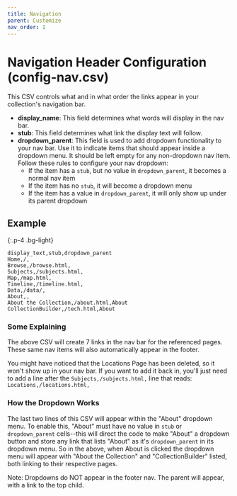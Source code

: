 ```yaml
---
title: Navigation
parent: Customize
nav_order: 1
---
```


# Navigation Header Configuration (config-nav.csv)

This CSV controls what and in what order the links appear in your collection's navigation bar. 

- **display_name**: This field determines what words will display in the nav bar. 
- **stub**: This field determines what link the display text will follow.  
- **dropdown_parent**: This field is used to add dropdown functionality to your nav bar. Use it to indicate items that should appear inside a dropdown menu. It should be left empty for any non-dropdown nav item. Follow these rules to configure your nav dropdown:
    - If the item has a `stub`, but no value in `dropdown_parent`, it becomes a normal nav item
    - If the item has no `stub`, it will become a dropdown menu
    - If the item has a value in `dropdown_parent`, it will only show up under its parent dropdown

## Example

{:.p-4 .bg-light}
```
display_text,stub,dropdown_parent
Home,/,
Browse,/browse.html,
Subjects,/subjects.html,
Map,/map.html,
Timeline,/timeline.html,
Data,/data/,
About,,
About the Collection,/about.html,About
CollectionBuilder,/tech.html,About
```


### Some Explaining

The above CSV will create 7 links in the nav bar for the referenced pages. These same nav items will also automatically appear in the footer. 

You might have noticed that the Locations Page has been deleted, so it won't show up in your nav bar. If you want to add it back in, you'll just need to add a line after the `Subjects,/subjects.html,` line that reads: `Locations,/locations.html,`

### How the Dropdown Works

The last two lines of this CSV will appear within the "About" dropdown menu. To enable this, "About" must have no value in `stub` or `dropdown_parent` cells--this will direct the code to make "About" a dropdown button and store any link that lists "About" as it's `dropdown_parent` in its dropdown menu. So in the above, when About is clicked the dropdown menu will appear with "About the Collection" and "CollectionBuilder" listed, both linking to their respective pages.

Note: Dropdowns do NOT appear in the footer nav. The parent will appear, with a link to the top child. 